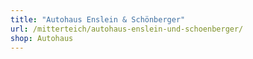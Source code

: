 ```yaml
---
title: "Autohaus Enslein & Schönberger"
url: /mitterteich/autohaus-enslein-und-schoenberger/
shop: Autohaus
---
```

